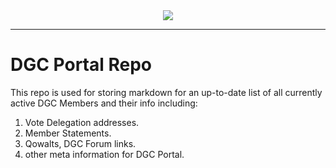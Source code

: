 <div align="center">
  <img src="resources/dips-github-repo.png?raw=true">
</div>

----

# DGC Portal Repo

This repo is used for storing markdown for an up-to-date list of all currently active DGC Members and their info including:

1.  Vote Delegation addresses.
1.  Member Statements.
1.  Qowalts, DGC Forum links.
1.  other meta information for DGC Portal.